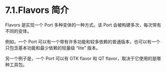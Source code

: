 # 7.1.Flavors 简介

Flavors 是实现一个 Port 多种变体的一种方式。该 Port 会被构建多次，每次带有不同的变体。

例如，一个 Port 可以有一个带有许多功能和较多依赖的普通版本，也可以有一个只包含基本功能和最少依赖的轻量级 “lite” 版本。

另一个例子是，一个 Port 可以有 GTK flavor 和 QT flavor，取决于它使用的是哪种工具包。
